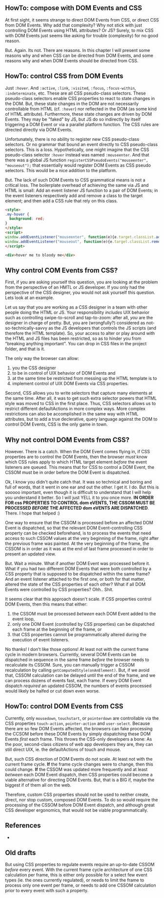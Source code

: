 ## HowTo: compose with DOM Events and CSS

At first sight, it seems strange to direct DOM Events from CSS, or direct CSS from DOM Events. 
Why add that complexity? Why not stick with just controlling DOM Events using HTML attributes? Or JS?
Surely, to mix CSS with DOM Events just seems like asking for trouble (complexity) for no good reason.

But. Again. Its not. There are reasons. In this chapter I will present some reasons why and when CSS 
can be directed from DOM Events, and some reasons why and when DOM Events should be directed from CSS.

## HowTo: control CSS from DOM Events

Just `:hover`. And `:active`, `:link`, `:visited`, `:focus`, `:focus-within`, `:indeterminate`, etc.
These are all CSS pseudo-class selectors. These pseudo-class selectors enable CSS properties to 
react to state changes in the DOM. But, these state changes in the DOM are not necessarily controllable
from HTML (cf. `:hover`) nor reflected in the DOM (as some kind of HTML attribute). 
Furthermore, these state changes are driven by DOM Events. They may be "faked" by JS, but 
JS do so indirectly by itself triggering a DOM Event or via a parallel platform function.
The CSS rules are directed directly via DOM Events.

Unfortunately, there is no ability to register new CSS pseudo-class selectors.
Or no grammar that bound an event directly to CSS pseudo-class selectors. This is a loss.
Hypothetically, one might imagine that the CSS pseudo-class selector `:hover` instead was named 
`:mouseenter`. And that there was a global JS function 
`registerCSSPseudoEvents("mouseenter", "mouseout");` that essentially would register DOM Events
as CSS pseudo selectors. This would be a nice addition to the platform. 

But. The lack of such DOM Events to CSS grammatical means is not a critical loss. 
The boilerplate overhead of achieving the same via JS and HTML is small: Add an event listener 
JS function to a pair of DOM Events; in the event listeners respectively add and remove a class 
to the target element; and then add a CSS rule that rely on this class.

```html
<style>
.my-hover {
  background: red;
}
</style>
<script>
window.addEventListener("mouseenter", function(e){e.target.classList.add("my-hover")});
window.addEventListener("mouseout", function(e){e.target.classList.remove("my-hover")});
</script>

<div>hover me to bloody me</div>
```

## Why control COM Events from CSS?

First, if you are asking yourself this question, you are looking at the problem from the perspective 
of an HMTL or JS developer. If you only had the perspective of the CSS designer, you would not ask 
yourself this question. Lets look at an example. 

Let us say that you are working as a CSS designer in a team
with other people doing the HTML or JS. Your responsibility *includes* UIX behavior such as controlling
swipe-to-scroll and tap-to-zoom: after all, *you* are the designer in charge of pretty. 
But, you are (wrongfully?) considered as not-so-technically-savvy as the JS developers that controls 
the JS scripts (and therefore the HTML template). So, your access to alter or play around with the HTML
and JS files has been restricted, so as to hinder you from "breaking anything important". You can drop 
in CSS files in the project folder, and that is it. 

The only way the browser can allow:
1. you the CSS designer 
2. to be in control of UIX behavior of DOM Events and 
3. at the same time be restricted from messing up the HTML template is to 
4. implement control of UIX DOM Events via CSS properties.                                   
                                                  
Second, CSS allows you to write selectors that capture many elements at the same time. 
After all, it was to get such extra selector powers that HTML style was moved to CSS in the first place.
Thus, CSS selectors allows us to restrict different defaultActions in more complex ways.
More complex restrictions can also be accomplished in the same way with HTML attributes, but 
to add a true declerative, query language against the DOM to control DOM Events, CSS is the only game 
in town. 

## Why not control DOM Events from CSS?

However. There is a catch. When the DOM Event comes flying in, if CSS properties are to control
the DOM Events, then the browser *must* know which CSS rules apply to which HTML target element 
*before* the event listeners are queued. This means that for CSS to control a DOM Event, the 
CSSOM must be in order before the DOM Event is dispatched.

Ok, I know you didn't quite catch that. It was so technical and boring and full of words, that it went
in one ear and out the other. I get it. I do. But this is sooooo important, even though it is difficult
to understand that I will help you understand it better. So I will just YELL it to you once more.
**IN ORDER FOR css PROPERTIES TO CONTROL dom eVENTS, THE CSSOM MUST BE PROCESSED *BEFORE* THE AFFECTED
dom eVENTS ARE DISPATCHED**. There. I hope that helped :)

One way to ensure that the CSSOM is processed before an affected DOM Event is dispatched, 
so that the relevant DOM Event-controlling CSS property can be checked beforehand, 
is to process the events that need access to such CSSOM values at the very beginning of the frame, 
right after the previous frame was painted. At the very beginning of the frame, 
the CSSOM is in order as it was at the end of last frame processed in order to present an updated view.

But. Wait a minute. What if another DOM Event was processed before it. What if you had two different DOM
Events that were both controlled by a CSS property that is supposed to be dispatched within the same frame?
And an event listener attached to the first one, or both for that matter, altered the state of the CSS
properties of each other? What if all DOM Events were controlled by CSS properties? Ohh.. Shit.

It seems clear that this approach doesn't scale. If CSS properties control DOM Events, then this means 
that either: 
1. the CSSOM must be processed *between* each DOM Event added to the event loop, 
2. only one DOM Event (controlled by CSS properties) can be dispatched each frame at the beginning
   of the frame, or
3. that CSS properties cannot be programmatically altered during the execution of event listeners.

No thanks! I don't like those options! At least not with the current frame cycle in modern browsers.
Currently, several DOM Events can be dispatched in sequence in the same frame *before* the browser needs 
to recalculate its CSSOM. Sure, you can manually trigger a CSSOM recalculation by calling 
`getComputedStyle(onAnElement)`. But, if we avoid that, CSSOM calculation can be delayed until the
end of the frame, and we can process dozens of events fast, each frame. If every DOM Event dispatch 
*required* an updated CSSOM, the numbers of events processed would likely be halfed or cut down even 
worse.

## HowTo: control DOM Events from CSS

Currently, only `mousedown`, `touchstart`, or `pointerdown` are controllable via the CSS properties 
`touch-action`, `pointer-action` and `user-select`. Because there are so few DOM Events affected, 
the browsers can fake processing the CCSOM before these DOM Events
by simply dispatching these DOM Events *first* each frame. This throws the CSS-only
developers a bone: As the poor, second-class citizens of web app developers they are, 
they can still direct UIX, ie. the defaultActions of touch and mouse.

But, such CSS direction of DOM Events do not scale. At least not with the current frame cycle.
**If** the frame cycle changes were to change, then this could change. 
**If** the CSSOM was updated more frequently and at least *between* each DOM Event dispatch, 
then CSS properties could become a viable alternative for directing DOM Events.
But, that is a BIG if, maybe the biggest if of them all on the web.

Therefore, custom CSS properties should not be used to neither create, direct, nor stop custom, composed 
DOM Events. To do so would require the processing of the CSSOM before DOM Event dispatch, and 
although great CSS developer ergonomics, that would not be viable programmatically.

## References

 * 

## Old drafts

But using CSS properties to regulate events require an up-to-date CSSOM *before* every event.
With the current frame cycle architecture of one CSS calculation per frame, this is either only possible
for a select few event types (ie. the ones currently regulated), or needs to limit the frame to process 
only one event per frame, or needs to add one CSSOM calculation prior to every event with such a property.
